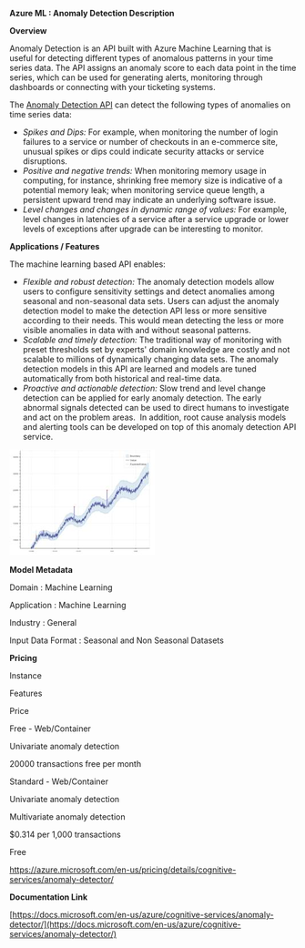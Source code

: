 
**Azure ML : Anomaly Detection Description**

**Overview**

Anomaly Detection is an API built with Azure Machine Learning that is useful for detecting different types of anomalous patterns in your time series data. The API assigns an anomaly score to each data point in the time series, which can be used for generating alerts, monitoring through dashboards or connecting with your ticketing systems.

The [Anomaly Detection API](https://docs.microsoft.com/en-us/azure/machine-learning/machine-learning-apps-anomaly-detection-api) can detect the following types of anomalies on time series data:

*   _Spikes and Dips:_ For example, when monitoring the number of login failures to a service or number of checkouts in an e-commerce site, unusual spikes or dips could indicate security attacks or service disruptions.
*   _Positive and negative trends:_ When monitoring memory usage in computing, for instance, shrinking free memory size is indicative of a potential memory leak; when monitoring service queue length, a persistent upward trend may indicate an underlying software issue.
*   _Level changes and changes in dynamic range of values:_ For example, level changes in latencies of a service after a service upgrade or lower levels of exceptions after upgrade can be interesting to monitor.

**Applications / Features**

The machine learning based API enables:

*   _Flexible and robust detection:_ The anomaly detection models allow users to configure sensitivity settings and detect anomalies among seasonal and non-seasonal data sets. Users can adjust the anomaly detection model to make the detection API less or more sensitive according to their needs. This would mean detecting the less or more visible anomalies in data with and without seasonal patterns. 
*   _Scalable and timely detection:_ The traditional way of monitoring with preset thresholds set by experts' domain knowledge are costly and not scalable to millions of dynamically changing data sets. The anomaly detection models in this API are learned and models are tuned automatically from both historical and real-time data.
*   _Proactive and actionable detection:_ Slow trend and level change detection can be applied for early anomaly detection. The early abnormal signals detected can be used to direct humans to investigate and act on the problem areas.  In addition, root cause analysis models and alerting tools can be developed on top of this anomaly detection API service.

![](azureml-anomaly-detection-description_files/image006.jpg)

**Model Metadata**

Domain : Machine Learning

Application : Machine Learning

Industry : General

Input Data Format : Seasonal and Non Seasonal Datasets

**Pricing**

Instance

Features

Price

Free - Web/Container

Univariate anomaly detection

20000 transactions free per month

Standard - Web/Container

Univariate anomaly detection

Multivariate anomaly detection

$0.314 per 1,000 transactions

Free

https://azure.microsoft.com/en-us/pricing/details/cognitive-services/anomaly-detector/

**Documentation Link**

[https://docs.microsoft.com/en-us/azure/cognitive-services/anomaly-detector/](https://docs.microsoft.com/en-us/azure/cognitive-services/anomaly-detector/)